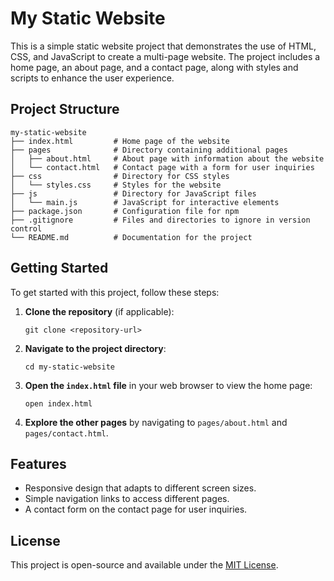 # My Static Website

This is a simple static website project that demonstrates the use of HTML, CSS, and JavaScript to create a multi-page website. The project includes a home page, an about page, and a contact page, along with styles and scripts to enhance the user experience.

## Project Structure

```
my-static-website
├── index.html         # Home page of the website
├── pages              # Directory containing additional pages
│   ├── about.html     # About page with information about the website
│   └── contact.html   # Contact page with a form for user inquiries
├── css                # Directory for CSS styles
│   └── styles.css     # Styles for the website
├── js                 # Directory for JavaScript files
│   └── main.js        # JavaScript for interactive elements
├── package.json       # Configuration file for npm
├── .gitignore         # Files and directories to ignore in version control
└── README.md          # Documentation for the project
```

## Getting Started

To get started with this project, follow these steps:

1. **Clone the repository** (if applicable):
   ```
   git clone <repository-url>
   ```

2. **Navigate to the project directory**:
   ```
   cd my-static-website
   ```

3. **Open the `index.html` file** in your web browser to view the home page:
   ```
   open index.html
   ```

4. **Explore the other pages** by navigating to `pages/about.html` and `pages/contact.html`.

## Features

- Responsive design that adapts to different screen sizes.
- Simple navigation links to access different pages.
- A contact form on the contact page for user inquiries.

## License

This project is open-source and available under the [MIT License](LICENSE).